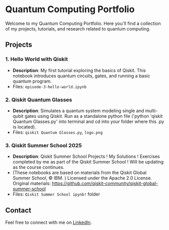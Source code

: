 # Quantum Computing Portfolio

Welcome to my Quantum Computing Portfolio. Here you'll find a collection of my projects, tutorials, and research related to quantum computing.

## Projects

### 1. Hello World with Qiskit
- **Description**: My first tutorial exploring the basics of Qiskit. This notebook introduces quantum circuits, gates, and running a basic quantum program.
- Files: `episode-3-hello-world.ipynb`

### 2. Qiskit Quantum Glasses
- **Description**: Simulates a quantum system modeling single and multi-qubit gates using Qiskit. Run as a standalone python file ('python 'qiskit Quantum Glasses.py' into terminal and cd into your folder where this .py is located).
- Files: `qiskit Quantum Glasses.py`, `logo.png`

### 3. Qiskit Summer School 2025
- **Description**: Qiskit Summer School Projects ! My Solutions ! Exercises completed by me as part of the Qiskit Summer School ! Will be updating as the course continues.
-  (These notebooks are based on materials from the Qiskit Global Summer School, © IBM. ) 
Licensed under the Apache 2.0 License. Original materials: https://github.com/qiskit-community/qiskit-global-summer-school
- Files: `Qiskit Summer School ipynb!` folder

## Contact

Feel free to connect with me on [LinkedIn](https://www.linkedin.com/in/adya-abba-abb0a11b9/).



